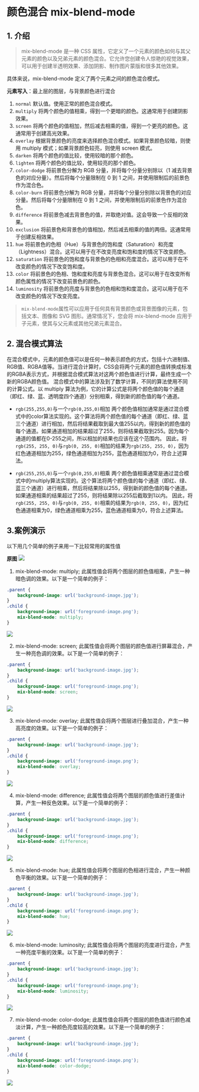 # 颜色混合 mix-blend-mode

## 1. 介绍
> mix-blend-mode 是一种 CSS 属性，它定义了一个元素的颜色如何与其父元素的颜色以及兄弟元素的颜色混合。它允许您创建令人惊艳的视觉效果，可以用于创建半透明效果、添加阴影、制作图片蒙版和很多其他效果。

具体来说，mix-blend-mode 定义了两个元素之间的颜色混合模式。

**元素写入**：最上层的图层，与背景颜色进行混合

1. `normal`
默认值。使用正常的颜色混合模式。
2. `multiply`
将两个颜色的值相乘，得到一个更暗的颜色。这通常用于创建阴影效果。
3. `screen`
将两个颜色的值相加，然后减去相乘的值，得到一个更亮的颜色。这通常用于创建高光效果。
4. `overlay`
根据背景颜色的亮度来选择颜色混合模式。如果背景颜色较暗，则使用 multiply 模式；如果背景颜色较亮，则使用 screen 模式。
5. `darken`
将两个颜色的值比较，使用较暗的那个颜色。
6. `lighten`
将两个颜色的值比较，使用较亮的那个颜色。
7. `color-dodge`
将前景色分解为 RGB 分量，并将每个分量分别除以（1 减去背景色的对应分量）。然后将每个分量限制在 0 到 1 之间，并使用限制后的前景色作为混合色。
8. `color-burn`
将前景色分解为 RGB 分量，并将每个分量分别除以背景色的对应分量。然后将每个分量限制在 0 到 1 之间，并使用限制后的前景色作为混合色。
9. `difference`
将前景色减去背景色的值，并取绝对值。这会导致一个反相的效果。
10. `exclusion`
将前景色和背景色的值相加，然后减去相乘的值的两倍。这通常用于创建反相效果。
11. `hue`
将前景色的色相（Hue）与背景色的饱和度（Saturation）和亮度（Lightness）混合。这可以用于在不改变亮度和饱和度的情况下改变颜色。
12. `saturation`
将前景色的饱和度与背景色的色相和亮度混合。这可以用于在不改变颜色的情况下改变饱和度。
13. `color`
将前景色的色相、饱和度和亮度与背景色混合。这可以用于在改变所有颜色属性的情况下改变前景色的颜色。
14. `luminosity`
将前景色的亮度与背景色的色相和饱和度混合。这可以用于在不改变颜色的情况下改变亮度。
 
>`mix-blend-mode`属性可以应用于任何具有背景颜色或背景图像的元素，包括文本、图像和 SVG 图形。通常情况下，您会将 mix-blend-mode 应用于子元素，使其与父元素或其他兄弟元素混合。
    
## 2. 混合模式算法
在混合模式中，元素的颜色值可以是任何一种表示颜色的方式，包括十六进制值、RGB值、RGBA值等。当进行混合计算时，CSS会将两个元素的颜色值转换成标准的RGBA表示方式，并根据混合模式算法对这两个颜色值进行计算，最终生成一个新的RGBA颜色值。
混合模式中的算法涉及到了数学计算，不同的算法使用不同的计算公式。以 multiply 算法为例，它的计算公式是将两个颜色值的每个通道（即红、绿、蓝、透明度四个通道）分别相乘，得到新的颜色值的每个通道。

- `rgb(255,255,0)`与一个`rgb(0,255,0)`相加
两个颜色值相加通常是通过混合模式中的color算法实现的。这个算法将两个颜色值的每个通道（即红、绿、蓝三个通道）进行相加，然后将结果截取到最大值255以内，得到新的颜色值的每个通道。如果通道相加的结果超过了255，则将结果截取到255。因为每个通道的值都在0-255之间，所以相加的结果也应该在这个范围内。
因此，将`rgb(255, 255, 0)`与`rgb(0, 255, 0)`相加的结果为`rgb(255, 255, 0)`，因为红色通道相加为255，绿色通道相加为255，蓝色通道相加为0，符合上述算法。

- `rgb(255,255,0)`与一个`rgb(0,255,0)`相乘
两个颜色值相乘通常是通过混合模式中的multiply算法实现的。这个算法将两个颜色值的每个通道（即红、绿、蓝三个通道）进行相乘，然后将结果除以255，得到新的颜色值的每个通道。如果通道相乘的结果超过了255，则将结果除以255后截取到1以内。
因此，将`rgb(255, 255, 0)`与`rgb(0, 255, 0)`相乘的结果为`rgb(0, 255, 0)`，因为红色通道相乘为0，绿色通道相乘为255，蓝色通道相乘为0，符合上述算法。


## 3.案例演示
以下用几个简单的例子来用一下比较常用的属性值

**原图**
![](/style/css_records/mix-blend-mode/001.png)

1. mix-blend-mode: multiply;
此属性值会将两个图层的颜色值相乘，产生一种暗色调的效果。以下是一个简单的例子：

```css
.parent {
    background-image: url('background-image.jpg');
}
.child {
    background-image: url('foreground-image.png');
    mix-blend-mode: multiply;
}
```
![](/style/css_records/mix-blend-mode/002.png)


2. mix-blend-mode: screen;
此属性值会将两个图层的颜色值进行屏幕混合，产生一种亮色调的效果。以下是一个简单的例子：
```css
.parent {
    background-image: url('background-image.jpg');
}
.child {
    background-image: url('foreground-image.png');
    mix-blend-mode: screen;
}
```
![](/style/css_records/mix-blend-mode/003.png)

3. mix-blend-mode: overlay;
此属性值会将两个图层进行叠加混合，产生一种高亮度的效果。以下是一个简单的例子：
```css
.parent {
    background-image: url('background-image.jpg');
}
.child {
    background-image: url('foreground-image.png');
    mix-blend-mode: overlay;
}
```
![](/style/css_records/mix-blend-mode/004.png)

4. mix-blend-mode: difference;
此属性值会将两个图层的颜色值进行差值计算，产生一种反色效果。以下是一个简单的例子：
```css
.parent {
    background-image: url('background-image.jpg');
}
.child {
    background-image: url('foreground-image.png');
    mix-blend-mode: difference;
}
```
![](/style/css_records/mix-blend-mode/005.png)


5. mix-blend-mode: hue;
此属性值会将两个图层的色相进行混合，产生一种颜色平衡的效果。以下是一个简单的例子：
```css
.parent {
    background-image: url('background-image.jpg');
}
.child {
    background-image: url('foreground-image.png');
    mix-blend-mode: hue;
}
```
![](/style/css_records/mix-blend-mode/006.png)
  
6. mix-blend-mode: luminosity;
此属性值会将两个图层的亮度进行混合，产生一种亮度平衡的效果。以下是一个简单的例子：
```css
.parent {
    background-image: url('background-image.jpg');
}
.child {
    background-image: url('foreground-image.png');
    mix-blend-mode: luminosity;
}
```
![](/style/css_records/mix-blend-mode/007.png)


7. mix-blend-mode: color-dodge;
此属性值会将两个图层的颜色值进行颜色减淡计算，产生一种颜色亮度较高的效果。以下是一个简单的例子：
```css
.parent {
    background-image: url('background-image.jpg');
}
.child {
    background-image: url('foreground-image.png');
    mix-blend-mode: color-dodge;
}
```
![](/style/css_records/mix-blend-mode/008.png)
